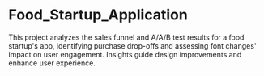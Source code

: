 # Food_Startup_Application
This project analyzes the sales funnel and A/A/B test results for a food startup's app, identifying purchase drop-offs and assessing font changes' impact on user engagement. Insights guide design improvements and enhance user experience.
